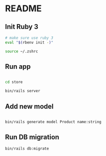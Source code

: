 # README

## Init Ruby 3

```bash
# make sure use ruby 3
eval "$(rbenv init -)"

source ~/.zshrc 
```

## Run app

```bash

cd store

bin/rails server
```

## Add new model

```bash

bin/rails generate model Product name:string
```

## Run DB migration

```bash
bin/rails db:migrate
```
